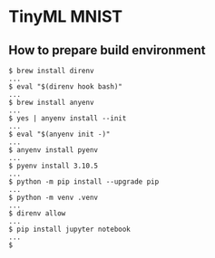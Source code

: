 # TinyML MNIST

## How to prepare build environment

```shell-session
$ brew install direnv
...
$ eval "$(direnv hook bash)"
...
$ brew install anyenv
...
$ yes | anyenv install --init
...
$ eval "$(anyenv init -)"
...
$ anyenv install pyenv
...
$ pyenv install 3.10.5
...
$ python -m pip install --upgrade pip
...
$ python -m venv .venv
...
$ direnv allow
...
$ pip install jupyter notebook
...
$
```
